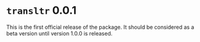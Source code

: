 # `transltr` 0.0.1

This is the first official release of the package. It should be considered as
a beta version until version 1.0.0 is released.
